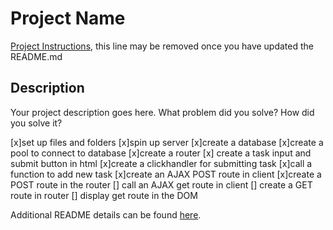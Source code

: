 # Project Name

[Project Instructions](./INSTRUCTIONS.md), this line may be removed once you have updated the README.md

## Description

Your project description goes here. What problem did you solve? How did you solve it?

[x]set up files and folders
[x]spin up server
[x]create a database
[x]create a pool to connect to database
[x]create a router
[x] create a task input and submit button in html
[x]create a clickhandler for submitting task
[x]call a function to add new task
[x]create an AJAX POST route in client
[x]create a POST route in the router
[] call an AJAX get route in client
[] create a GET route in router
[] display get route in the DOM

Additional README details can be found [here](https://github.com/PrimeAcademy/readme-template/blob/master/README.md).
